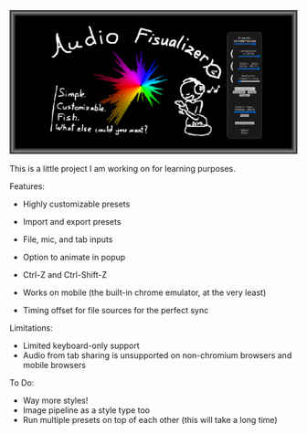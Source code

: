 ![](https://github.com/codexplorer-fish/Audio-Fishualizer/blob/main/Audio-Fishualizer-Banner.png?raw=true)


This is a little project I am working on for learning purposes.

Features:

- Highly customizable presets

- Import and export presets

- File, mic, and tab inputs

- Option to animate in popup

- Ctrl-Z and Ctrl-Shift-Z

- Works on mobile (the built-in chrome emulator, at the very least)

- Timing offset for file sources for the perfect sync

Limitations:
- Limited keyboard-only support
- Audio from tab sharing is unsupported on non-chromium browsers and mobile browsers

To Do:
- Way more styles!
- Image pipeline as a style type too
- Run multiple presets on top of each other (this will take a long time)
